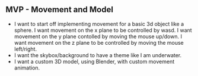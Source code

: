 ## MVP - Movement and Model
- I want to start off implementing movement for a basic 3d object like a sphere. I want movement on the x plane to be controlled by wasd. I want movement on the y plane contolled by moving the mouse up/down. I want movement on the z plane to be controlled by moving the mouse left/right.
- I want the skybox/background to have a theme like I am underwater.
- I want a custom 3D model, using Blender, with custom movement animation.